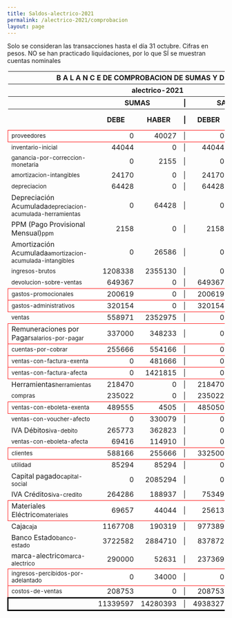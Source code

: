 ```yaml
--- 
title: Saldos-alectrico-2021
permalink: /alectrico-2021/comprobacion 
layout: page
--- 
```

<script>

$('* div').each(function () {   
    var item = $(this).text();
    var num = Number(item).toLocaleString('en');

    if (Number(item) < 0) {
        num = num.replace('-', '');
        $(this).addClass('negMoney');
    } else {
        $(this).addClass('enMoney');
    }

    $(this).text(num);
});
</script>
 


Solo se consideran las transacciones hasta el día 31	octubre.
Cifras en pesos.
NO se han practicado liquidaciones, por lo que SÍ se muestran cuentas nominales
<table rules='groups'>
<style> tfoot {  border: 3px solid black;  } </style> 
<thead><th colspan='7'> B A L A N C E  DE COMPROBACION DE SUMAS Y DE SALDOS </th> </thead>
<thead> <th colspan='7'> alectrico-2021</th></thead>
<thead> <th> </th> <th align='center' colspan= '2'>SUMAS</th> <th>|</th> <th align='center' colspan='2'>SALDOS</th> <th rowspan='2' > Errores </th> </thead>
<thead> <th></th>  <th align='center'>DEBE</th> <th align='center'>HABER</th> <th>|</th> <th align='center'>DEBER</th> <th align='center'>ACREEDOR</th> <th>A Corregir </th> </thead>
<tbody>
<tr style=' background: #fff; border: 1px solid red;'>
<td><small>proveedores</small></td> <td align='right'>0</td> <td align='right'>40027</td> <td> | </td> <td align='right'> 0</td> <td align='right'>40027</td> </tr>
<tr>
<td><small>inventario-inicial</small></td> <td align='right'>44044</td> <td align='right'>0</td> <td> | </td> <td align='right'> 44044</td> <td align='right'>0</td>
</tr>
<tr>
<td><small>ganancia-por-correccion-monetaria</small></td> <td align='right'>0</td> <td align='right'>2155</td> <td> | </td> <td align='right'> 0</td> <td align='right'>2155</td>
</tr>
<tr>
<td><small>amortizacion-intangibles</small></td> <td align='right'>24170</td> <td align='right'>0</td> <td> | </td> <td align='right'> 24170</td> <td align='right'>0</td>
</tr>
<tr>
<td><small>depreciacion</small></td> <td align='right'>64428</td> <td align='right'>0</td> <td> | </td> <td align='right'> 64428</td> <td align='right'>0</td>
</tr>
<tr>
<td>Depreciación Acumulada<small>depreciacion-acumulada-herramientas</small></td> <td align='right'>0</td> <td align='right'>64428</td> <td> | </td> <td align='right'> 0</td> <td align='right'>64428</td>
</tr>
<tr>
<td>PPM (Pago Provisional Mensual)<small>ppm</small></td> <td align='right'>2158</td> <td align='right'>0</td> <td> | </td> <td align='right'> 2158</td> <td align='right'>0</td>
</tr>
<tr>
<td>Amortización Acumulada<small>amortizacion-acumulada-intangibles</small></td> <td align='right'>0</td> <td align='right'>26586</td> <td> | </td> <td align='right'> 0</td> <td align='right'>26586</td>
</tr>
<tr>
<td><small>ingresos-brutos</small></td> <td align='right'>1208338</td> <td align='right'>2355130</td> <td> | </td> <td align='right'> 0</td> <td align='right'>1146792</td>
</tr>
<tr>
<td><small>devolucion-sobre-ventas</small></td> <td align='right'>649367</td> <td align='right'>0</td> <td> | </td> <td align='right'> 649367</td> <td align='right'>0</td>
</tr>
<tr style=' background: #fff; border: 1px solid red;'>
<td><small>gastos-promocionales</small></td> <td align='right'>200619</td> <td align='right'>0</td> <td> | </td> <td align='right'> 200619</td> <td align='right'>0</td> </tr>
<tr style=' background: #fff; border: 1px solid red;'>
<td><small>gastos-administrativos</small></td> <td align='right'>320154</td> <td align='right'>0</td> <td> | </td> <td align='right'> 320154</td> <td align='right'>0</td> </tr>
<tr>
<td><small>ventas</small></td> <td align='right'>558971</td> <td align='right'>2352975</td> <td> | </td> <td align='right'> 0</td> <td align='right'>1794004</td>
</tr>
<tr style=' background: #fff; border: 1px solid red;'>
<td>Remuneraciones por Pagar<small>salarios-por-pagar</small></td> <td align='right'>337000</td> <td align='right'>348233</td> <td> | </td> <td align='right'> 0</td> <td align='right'>11233</td> </tr>
<tr style=' background: #fff; border: 1px solid red;'>
<td><small>cuentas-por-cobrar</small></td> <td align='right'>255666</td> <td align='right'>554166</td> <td> | </td> <td align='right'> 0</td> <td align='right'>298500</td> </tr>
<tr style=' background: #fff; border: 1px solid red;'>
<td><small>ventas-con-factura-exenta</small></td> <td align='right'>0</td> <td align='right'>481666</td> <td> | </td> <td align='right'> 0</td> <td align='right'>481666</td> </tr>
<tr style=' background: #fff; border: 1px solid red;'>
<td><small>ventas-con-factura-afecta</small></td> <td align='right'>0</td> <td align='right'>1421815</td> <td> | </td> <td align='right'> 0</td> <td align='right'>1421815</td> </tr>
<tr>
<td>Herramientas<small>herramientas</small></td> <td align='right'>218470</td> <td align='right'>0</td> <td> | </td> <td align='right'> 218470</td> <td align='right'>0</td>
</tr>
<tr>
<td><small>compras</small></td> <td align='right'>235022</td> <td align='right'>0</td> <td> | </td> <td align='right'> 235022</td> <td align='right'>0</td>
</tr>
<tr style=' background: #fff; border: 1px solid red;'>
<td><small>ventas-con-eboleta-exenta</small></td> <td align='right'>489555</td> <td align='right'>4505</td> <td> | </td> <td align='right'> 485050</td> <td align='right'>0</td> </tr>
<tr>
<td><small>ventas-con-voucher-afecto</small></td> <td align='right'>0</td> <td align='right'>330079</td> <td> | </td> <td align='right'> 0</td> <td align='right'>330079</td>
</tr>
<tr>
<td>IVA Débitos<small>iva-debito</small></td> <td align='right'>265773</td> <td align='right'>362823</td> <td> | </td> <td align='right'> 0</td> <td align='right'>97050</td>
</tr>
<tr>
<td><small>ventas-con-eboleta-afecta</small></td> <td align='right'>69416</td> <td align='right'>114910</td> <td> | </td> <td align='right'> 0</td> <td align='right'>45494</td>
</tr>
<tr style=' background: #fff; border: 1px solid red;'>
<td><small>clientes</small></td> <td align='right'>588166</td> <td align='right'>255666</td> <td> | </td> <td align='right'> 332500</td> <td align='right'>0</td> </tr>
<tr>
<td><small>utilidad</small></td> <td align='right'>85294</td> <td align='right'>85294</td> <td> | </td> <td align='right'> 0</td> <td align='right'>0</td>
</tr>
<tr>
<td>Capital pagado<small>capital-social</small></td> <td align='right'>0</td> <td align='right'>2085294</td> <td> | </td> <td align='right'> 0</td> <td align='right'>2085294</td>
</tr>
<tr>
<td>IVA Créditos<small>iva-credito</small></td> <td align='right'>264286</td> <td align='right'>188937</td> <td> | </td> <td align='right'> 75349</td> <td align='right'>0</td>
</tr>
<tr style=' background: #fff; border: 1px solid red;'>
<td>Materiales Eléctrico<small>materiales</small></td> <td align='right'>69657</td> <td align='right'>44044</td> <td> | </td> <td align='right'> 25613</td> <td align='right'>0</td> </tr>
<tr>
<td>Caja<small>caja</small></td> <td align='right'>1167708</td> <td align='right'>190319</td> <td> | </td> <td align='right'> 977389</td> <td align='right'>0</td>
</tr>
<tr>
<td>Banco Estado<small>banco-estado</small></td> <td align='right'>3722582</td> <td align='right'>2884710</td> <td> | </td> <td align='right'> 837872</td> <td align='right'>0</td>
</tr>
<tr>
<td>marca-alectrico<small>marca-alectrico</small></td> <td align='right'>290000</td> <td align='right'>52631</td> <td> | </td> <td align='right'> 237369</td> <td align='right'>0</td>
</tr>
<tr style=' background: #fff; border: 1px solid red;'>
<td><small>ingresos-percibidos-por-adelantado</small></td> <td align='right'>0</td> <td align='right'>34000</td> <td> | </td> <td align='right'> 0</td> <td align='right'>34000</td> </tr>
<tr style=' background: #fff; border: 1px solid red;'>
<td><small>costos-de-ventas</small></td> <td align='right'>208753</td> <td align='right'>0</td> <td> | </td> <td align='right'> 208753</td> <td align='right'>0</td> </tr>
</tbody>
<tfoot>
<tr> <td></td> <td align='right'> <div>11339597</div></td> <td align='right'> <div>14280393</div></td><td> | </td> <td align='right'> <div>4938327</div></td> <td align='right'> <div>7879123</div></td> </tr>
</tfoot>
</table>
